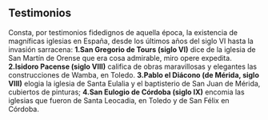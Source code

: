 ## Testimonios
Consta, por testimonios fidedignos de aquella época, la existencia de magníficas iglesias en España, desde los últimos años del siglo VI hasta la invasión sarracena:
**1.San Gregorio de Tours (siglo VI)** dice de la iglesia de San Martín de Orense que era cosa admirable, miro opere expedita.
**2.Isidoro Pacense (siglo VIII)** califica de obras maravillosas y elegantes las construcciones de Wamba, en Toledo.
**3.Pablo el Diácono (de Mérida, siglo VIII)** elogia la iglesia de Santa Eulalia y el baptisterio de San Juan de Mérida, cubiertos de pinturas;
**4.San Eulogio de Córdoba (siglo IX)** encomia las iglesias que fueron de Santa Leocadia, en Toledo y de San Félix en Córdoba.

